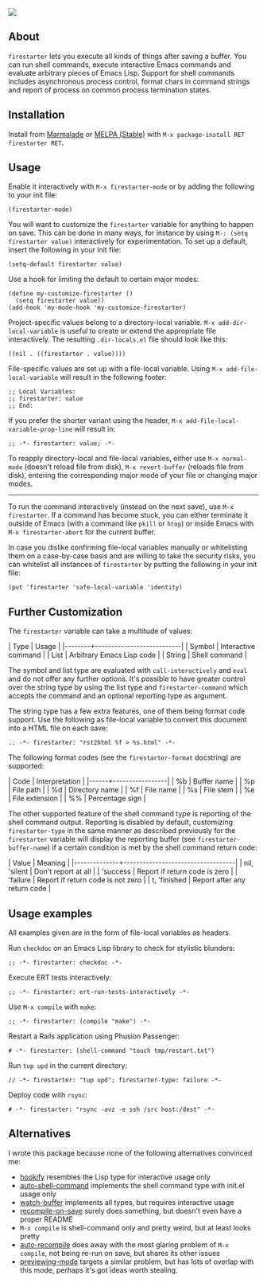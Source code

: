 ![][image]

## About

`firestarter` lets you execute all kinds of things after saving a
buffer.  You can run shell commands, execute interactive Emacs
commands and evaluate arbitrary pieces of Emacs Lisp.  Support for
shell commands includes asynchronous process control, format chars in
command strings and report of process on common process termination
states.

## Installation

Install from [Marmalade] or [MELPA (Stable)] with
`M-x package-install RET firestarter RET`.

## Usage

Enable it interactively with `M-x firestarter-mode` or by adding the
following to your init file:

    (firestarter-mode)

You will want to customize the `firestarter` variable for anything to
happen on save.  This can be done in many ways, for instance by using
`M-: (setq firestarter value)` interactively for experimentation.  To
set up a default, insert the following in your init file:

    (setq-default firestarter value)

Use a hook for limiting the default to certain major modes:

    (define my-customize-firestarter ()
      (setq firestarter value))
    (add-hook 'my-mode-hook 'my-customize-firestarter)

Project-specific values belong to a directory-local variable.  `M-x
add-dir-local-variable` is useful to create or extend the appropriate
file interactively.  The resulting `.dir-locals.el` file should look
like this:

    ((nil . ((firestarter . value))))

File-specific values are set up with a file-local variable.  Using
`M-x add-file-local-variable` will result in the following footer:

    ;; Local Variables:
    ;; firestarter: value
    ;; End:

If you prefer the shorter variant using the header,
`M-x add-file-local-variable-prop-line` will result in:

    ;; -*- firestarter: value; -*-

To reapply directory-local and file-local variables, either use
`M-x normal-mode` (doesn't reload file from disk), `M-x revert-buffer`
(reloads file from disk), entering the corresponding major mode of your
file or changing major modes.

------------------------------------------------------------------------

To run the command interactively (instead on the next save), use `M-x
firestarter`.  If a command has become stuck, you can either terminate
it outside of Emacs (with a command like `pkill` or `htop`) or inside
Emacs with `M-x firestarter-abort` for the current buffer.

In case you dislike confirming file-local variables manually or
whitelisting them on a case-by-case basis and are willing to take the
security risks, you can whitelist all instances of `firestarter` by
putting the following in your init file:

    (put 'firestarter 'safe-local-variable 'identity)

## Further Customization

The `firestarter` variable can take a multitude of values:

| Type   | Usage                     |
|--------+---------------------------|
| Symbol | Interactive command       |
| List   | Arbitrary Emacs Lisp code |
| String | Shell command             |

The symbol and list type are evaluated with `call-interactively` and
`eval` and do not offer any further options.  It's possible to have
greater control over the string type by using the list type and
`firestarter-command` which accepts the command and an optional
reporting type as argument.

The string type has a few extra features, one of them being format
code support.  Use the following as file-local variable to convert
this document into a HTML file on each save:

    .. -*- firestarter: "rst2html %f > %s.html" -*-

The following format codes (see the `firestarter-format` docstring) are
supported:

| Code | Interpretation  |
|------+-----------------|
| %b   | Buffer name     |
| %p   | File path       |
| %d   | Directory name  |
| %f   | File name       |
| %s   | File stem       |
| %e   | File extension  |
| %%   | Percentage sign |

The other supported feature of the shell command type is reporting of
the shell command output.  Reporting is disabled by default,
customizing `firestarter-type` in the same manner as described
previously for the `firestarter` variable will display the reporting
buffer (see `firestarter-buffer-name`) if a certain condition is met
by the shell command return code:

| Value        | Meaning                           |
|--------------+-----------------------------------|
| nil, 'silent | Don't report at all               |
| 'success     | Report if return code is zero     |
| 'failure     | Report if return code is not zero |
| t, 'finished | Report after any return code      |

## Usage examples

All examples given are in the form of file-local variables as headers.

Run `checkdoc` on an Emacs Lisp library to check for stylistic blunders:

    ;; -*- firestarter: checkdoc -*-

Execute ERT tests interactively:

    ;; -*- firestarter: ert-run-tests-interactively -*-

Use `M-x compile` with `make`:

    ;; -*- firestarter: (compile "make") -*-

Restart a Rails application using Phusion Passenger:

    # -*- firestarter: (shell-command "touch tmp/restart.txt")

Run `tup upd` in the current directory:

    // -*- firestarter: "tup upd"; firestarter-type: failure -*-

Deploy code with `rsync`:

    # -*- firestarter: "rsync -avz -e ssh /src host:/dest" -*-

## Alternatives

I wrote this package because none of the following alternatives
convinced me:

- [hookify] resembles the Lisp type for interactive usage only
- [auto-shell-command] implements the shell command type with init.el
  usage only
- [watch-buffer] implements all types, but requires interactive usage
- [recompile-on-save] surely does something, but doesn't even have a
  proper README
- `M-x compile` is shell-command only and pretty weird, but at least
  looks pretty
- [auto-recompile] does away with the most glaring problem of `M-x
  compile`, not being re-run on save, but shares its other issues
- [previewing-mode] targets a similar problem, but has lots of overlap
  with this mode, perhaps it's got ideas worth stealing.

[image]: img/firestarter.gif
[Marmalade]: https://marmalade-repo.org/
[MELPA (Stable)]: http://melpa.org/
[hookify]: https://github.com/Silex/hookify
[auto-shell-command]: https://github.com/ongaeshi/auto-shell-command
[watch-buffer]: https://github.com/mjsteger/watch-buffer
[recompile-on-save]: https://github.com/maio/recompile-on-save.el
[auto-recompile]: https://github.com/tuhdo/auto-recompile
[previewing-mode]: https://github.com/crowding/previewing-mode

